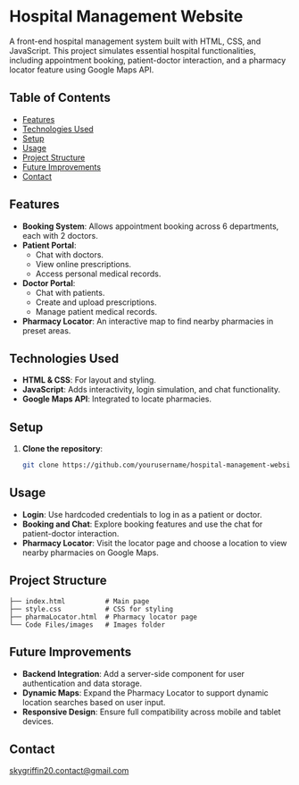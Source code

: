 # Hospital Management Website

A front-end hospital management system built with HTML, CSS, and JavaScript. This project simulates essential hospital functionalities, including appointment booking, patient-doctor interaction, and a pharmacy locator feature using Google Maps API.

## Table of Contents
- [Features](#features)
- [Technologies Used](#technologies-used)
- [Setup](#setup)
- [Usage](#usage)
- [Project Structure](#project-structure)
- [Future Improvements](#future-improvements)
- [Contact](#contact)

## Features

- **Booking System**: Allows appointment booking across 6 departments, each with 2 doctors.
- **Patient Portal**:
  - Chat with doctors.
  - View online prescriptions.
  - Access personal medical records.
- **Doctor Portal**:
  - Chat with patients.
  - Create and upload prescriptions.
  - Manage patient medical records.
- **Pharmacy Locator**: An interactive map to find nearby pharmacies in preset areas.

## Technologies Used

- **HTML & CSS**: For layout and styling.
- **JavaScript**: Adds interactivity, login simulation, and chat functionality.
- **Google Maps API**: Integrated to locate pharmacies.

## Setup

1. **Clone the repository**:
   ```bash
   git clone https://github.com/yourusername/hospital-management-website.git

## Usage

- **Login**: Use hardcoded credentials to log in as a patient or doctor.
- **Booking and Chat**: Explore booking features and use the chat for patient-doctor interaction.
- **Pharmacy Locator**: Visit the locator page and choose a location to view nearby pharmacies on Google Maps.

## Project Structure

```plaintext
├── index.html          # Main page
├── style.css           # CSS for styling
├── pharmaLocator.html  # Pharmacy locator page
└── Code Files/images   # Images folder
```

## Future Improvements

- **Backend Integration**: Add a server-side component for user authentication and data storage.
- **Dynamic Maps**: Expand the Pharmacy Locator to support dynamic location searches based on user input.
- **Responsive Design**: Ensure full compatibility across mobile and tablet devices.

## Contact
skygriffin20.contact@gmail.com
